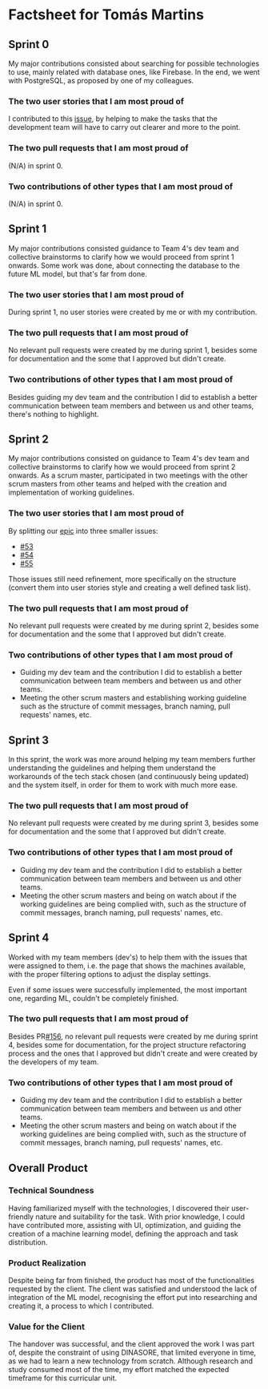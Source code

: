 # Factsheet for Tomás Martins

## Sprint 0

My major contributions consisted about searching for possible technologies to use, mainly related with database ones, like Firebase. In the end, we went with PostgreSQL, as proposed by one of my colleagues.


### The two user stories that I am most proud of

I contributed to this [issue](https://github.com/FEUP-MEIC-DS-2023-1MEIC06/DS-Project/issues/9), by helping to make the tasks that the development team will have to carry out clearer and more to the point.


### The two pull requests that I am most proud of

(N/A) in sprint 0.


### Two contributions of other types that I am most proud of

(N/A) in sprint 0.


## Sprint 1

My major contributions consisted guidance to Team 4's dev team and collective brainstorms to clarify how we would proceed from sprint 1 onwards. Some work was done, about connecting the database to the future ML model, but that's far from done.


### The two user stories that I am most proud of

During sprint 1, no user stories were created by me or with my contribution.


### The two pull requests that I am most proud of

No relevant pull requests were created by me during sprint 1, besides some for documentation and the some that I approved but didn't create.

### Two contributions of other types that I am most proud of

Besides guiding my dev team and the contribution I did to establish a better communication between team members and between us and other teams, there's nothing to highlight.

## Sprint 2

My major contributions consisted on guidance to Team 4's dev team and collective brainstorms to clarify how we would proceed from sprint 2 onwards. As a scrum master, participated in two meetings with the other scrum masters from other teams and helped with the creation and implementation of working guidelines.


### The two user stories that I am most proud of

By splitting our [epic](https://github.com/FEUP-MEIC-DS-2023-1MEIC06/DS-Project/issues/8) into three smaller issues:

- [#53](https://github.com/FEUP-MEIC-DS-2023-1MEIC06/DS-Project/issues/53)
- [#54](https://github.com/FEUP-MEIC-DS-2023-1MEIC06/DS-Project/issues/54)
- [#55](https://github.com/FEUP-MEIC-DS-2023-1MEIC06/DS-Project/issues/55)

Those issues still need refinement, more specifically on the structure (convert them into user stories style and creating a well defined task list).

### The two pull requests that I am most proud of

No relevant pull requests were created by me during sprint 2, besides some for documentation and the some that I approved but didn't create.

### Two contributions of other types that I am most proud of

- Guiding my dev team and the contribution I did to establish a better communication between team members and between us and other teams.
- Meeting the other scrum masters and establishing working guideline such as the structure of commit messages, branch naming, pull requests' names, etc.

## Sprint 3

In this sprint, the work was more around helping my team members further understanding the guidelines and helping them understand the workarounds of the tech stack chosen (and continuously being updated) and the system itself, in order for them to work with much more ease.

### The two pull requests that I am most proud of

No relevant pull requests were created by me during sprint 3, besides some for documentation and the some that I approved but didn't create.

### Two contributions of other types that I am most proud of

- Guiding my dev team and the contribution I did to establish a better communication between team members and between us and other teams.
- Meeting the other scrum masters and being on watch about if the working guidelines are being complied with, such as the structure of commit messages, branch naming, pull requests' names, etc.


## Sprint 4

Worked with my team members (dev's) to help them with the issues that were assigned to them, i.e. the page that shows the machines available, with the proper filtering options to adjust the display settings.

Even if some issues were successfully implemented, the most important one, regarding ML, couldn't be completely finished. 

### The two pull requests that I am most proud of

Besides PR[#156](https://github.com/FEUP-MEIC-DS-2023-1MEIC06/DS-Project/pull/156), no relevant pull requests were created by me during sprint 4, besides some for documentation, for the project structure refactoring process and the ones that I approved but didn't create and were created by the developers of my team.

### Two contributions of other types that I am most proud of

- Guiding my dev team and the contribution I did to establish a better communication between team members and between us and other teams.
- Meeting the other scrum masters and being on watch about if the working guidelines are being complied with, such as the structure of commit messages, branch naming, pull requests' names, etc.


## Overall Product

### Technical Soundness

Having familiarized myself with the technologies, I discovered their user-friendly nature and suitability for the task. With prior knowledge, I could have contributed more, assisting with UI, optimization, and guiding the creation of a machine learning model, defining the approach and task distribution.

### Product Realization

Despite being far from finished, the product has most of the functionalities requested by the client. The client was satisfied and understood the lack of integration of the ML model, recognising the effort put into researching and creating it, a process to which I contributed.

### Value for the Client

The handover was successful, and the client approved the work I was part of, despite the constraint of using DINASORE, that limited everyone in time, as we had to learn a new technology from scratch. Although research and study consumed most of the time, my effort matched the expected timeframe for this curricular unit.

